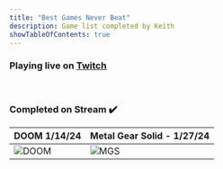 ```yaml
---
title: "Best Games Never Beat"
description: Game list completed by Keith
showTableOfContents: true
---
```

<link rel="stylesheet" href="https://cdnjs.cloudflare.com/ajax/libs/font-awesome/6.5.1/css/all.min.css" integrity="sha512-DTOQO9RWCH3ppGqcWaEA1BIZOC6xxalwEsw9c2QQeAIftl+Vegovlnee1c9QX4TctnWMn13TZye+giMm8e2LwA==" crossorigin="anonymous" referrerpolicy="no-referrer" />

### Playing live on [Twitch](https://www.twitch.tv/kilobytekeith)  <i class="fa-brands fa-twitch"></i>

<br>

### Completed on Stream ✔️

| DOOM 1/14/24                                                   | Metal Gear Solid - 1/27/24                        |
| ----------------------------------------------------- | --------------------------------------------- |
| ![DOOM](https://images.igdb.com/igdb/image/upload/t_cover_big/co6vy6.png 'DOOM') | ![MGS](https://images.igdb.com/igdb/image/upload/t_cover_big/co5ipi.png 'Metal Gear Solid') |

